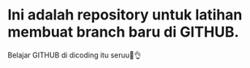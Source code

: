 # Ini adalah repository untuk latihan membuat branch baru di GITHUB.
Belajar GITHUB di dicoding itu seruu🙌👌
